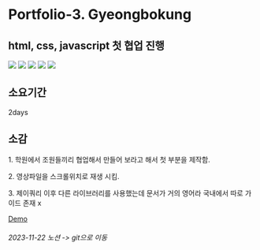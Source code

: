 <h1>Portfolio-3. Gyeongbokung</h1>

<h2>html, css, javascript 첫 협업 진행</h2>

<div>
  <img src="https://img.shields.io/badge/HTML5-E34F26?style=flat-square&logo=html5&logoColor=white"/>
  <img src="https://img.shields.io/badge/CSS3-1572B6?style=flat-square&logo=css3&logoColor=white"/>
  <img src="https://img.shields.io/badge/JavaScript-F7DF1E?style=flat-square&logo=javascript&logoColor=black"/>
  <img src="https://img.shields.io/badge/jQuery-0769AD?style=flat-square&logo=jQuery&logoColor=white"/>
  <img src="https://img.shields.io/badge/gsap-007396?style=flat-square&logo=gsap&logoColor=white"/>
</div>

<h2>소요기간</h2>
2days

<h2>소감</h2>
<p>1. 학원에서 조원들끼리 협업해서 만들어 보라고 해서 첫 부분을 제작함.</p>
<p>2. 영상파일을 스크롤위치로 재생 시킴.</p>
<p>3. 제이쿼리 이후 다른 라이브러리를 사용했는데 문서가 거의 영어라 국내에서 따로 가이드 존재 x</p>

<a href="https://minjunkimsdaads.github.io/Portfolio-3.-Gyeongbokung/">Demo</a>

<h6>2023-11-22 노션 -> git으로 이동</h6>
